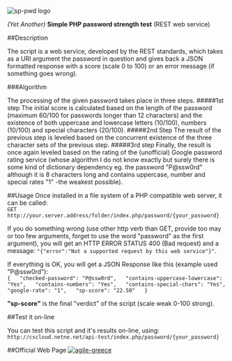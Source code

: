 ![sp-pwd logo](http://agile-greece.uhurucloud.com/wp-content/uploads/2013/01/sp_pwd_Logo.png)

*(Yet Another)* **Simple PHP password strength test** (REST web service)

##Description

The script is a web service, developed by the REST standards, which takes as a URI argument the password in question and gives back a JSON formatted response with a score (scale 0 to 100) or an error message (if something goes wrong).

###Algorithm

The processing of the given password takes place in three steps. 
#####1st step
The initial score is calculated based on the length of the password (maximum 60/100 for passwords longer than 12 characters) and the existence of both uppercase and lowercase letters (10/100), numbers (10/100) and special characters (20/100).
#####2nd Step
The result of the previous step is leveled based on the concurrent existence of the three character sets of the previous step.
#####3rd step
Finally, the result is once again leveled based on the rating of the (unofficial) Google password rating service (whose algorithm I do not know exactly but surely there is some kind of dictionary dependency eg. the password "P@ssw0rd" although it is 8 characters long and contains uppercase, number and special rates "1" -the weakest possible). 

##Usage
Once installed in a file system of a PHP compatible web server, it can be called:   
    `GET http://your.server.address/folder/index.php/password/{your_password}`


If you do something wrong (use other http verb than GET, provide too may or too few arguments, forget to use the word "password" as the first argument), you will get an HTTP ERROR STATUS 400 (Bad request) and a message: `"{"error":"Not a supported request by this web service"}"`.

If everything is OK, you will get a JSON Response like this (example used "P@ssw0rd"):  
`{  
    "checked-password": "P@ssw0rd",  
    "contains-uppercase-lowercase": "Yes",  
    "contains-numbers": "Yes",  
    "contains-special-chars": "Yes",  
    "google-rate": "1",  
    "sp-score": "22.50"  
}   `

**"sp-score"** is the final "verdict" of the script (scale weak 0-100 strong).

##Test it on-line

You can test this script and it's results on-line, using:  
`http://cscloud.netne.net/api-test/index.php/password/{your_password}`

##Official Web Page
[![agile-greece](http://agile-greece.uhurucloud.com/wp-content/uploads/2013/01/ag_Logo3.png)](http://agile-greece.uhurucloud.com/?page_id=208)